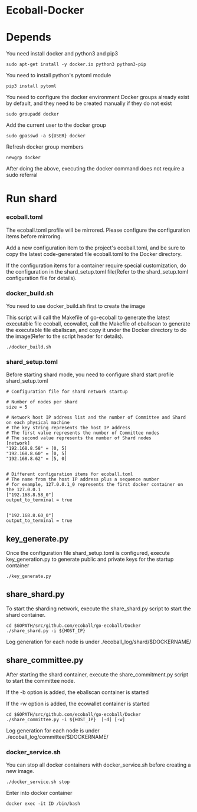 Ecoball-Docker
========

# Depends

You need install docker and python3 and pip3
```
sudo apt-get install -y docker.io python3 python3-pip
```

You need to install python's pytoml module
```
pip3 install pytoml
```

You need to configure the docker environment
Docker groups already exist by default, and they need to be created manually if they do not exist
```
sudo groupadd docker
```

Add the current user to the docker group
```
sudo gpasswd -a ${USER} docker
```

Refresh docker group members
```
newgrp docker
```
After doing the above, executing the docker command does not require a sudo referral
# Run shard

### ecoball.toml
The ecoball.toml profile will be mirrored. Please configure the configuration items before mirroring.

Add a new configuration item to the project's ecoball.toml, and be sure to copy the latest code-generated file ecoball.toml to the Docker directory.

If the configuration items for a container require special customization, do the configuration in the shard_setup.toml file(Refer to the shard_setup.toml configuration file for details).

### docker_build.sh
You need to use docker_build.sh first to create the image

This script will call the Makefile of go-ecoball to generate the latest executable file ecoball, ecowallet, call the Makefile of eballscan to generate the executable file eballscan, and copy it under the Docker directory to do the image(Refer to the script header for details).

```
./docker_build.sh
```

### shard_setup.toml
Before starting shard mode, you need to configure shard start profile shard_setup.toml
```
# Configuration file for shard network startup

# Number of nodes per shard
size = 5

# Network host IP address list and the number of Committee and Shard on each physical machine
# The key string represents the host IP address 
# The first value represents the number of Committee nodes
# The second value represents the number of Shard nodes
[network]
"192.168.8.58" = [0, 5]
"192.168.8.60" = [0, 5]
"192.168.8.62" = [5, 0]


# Different configuration items for ecoball.toml
# The name from the host IP address plus a sequence number
# for example, 127.0.0.1_0 represents the first docker container on the 127.0.0.1
["192.168.8.58_0"]
output_to_terminal = true


["192.168.8.60_0"]
output_to_terminal = true
```
## key_generate.py
Once the configuration file shard_setup.toml is configured, execute key_generation.py to generate public and private keys for the startup container
```
./key_generate.py
```

## share_shard.py 
To start the sharding network, execute the share_shard.py script to start the shard container.

```
cd $GOPATH/src/github.com/ecoball/go-ecoball/Docker
./share_shard.py -i ${HOST_IP}
```
Log generation for each node is under ./ecoball_log/shard/$DOCKERNAME/ 

## share_committee.py

After starting the shard container, execute the share_commitment.py script to start the committee node.

If the -b option is added, the eballscan container is started

If the -w option is added, the ecowallet container is started
```
cd $GOPATH/src/github.com/ecoball/go-ecoball/Docker
./share_committee.py -i ${HOST_IP}  [-d] [-w]
```
Log generation for each node is under ./ecoball_log/committee/$DOCKERNAME/ 

### docker_service.sh
You can stop all docker containers with docker_service.sh before creating a new image.
```
./docker_service.sh stop
```

Enter into docker container
```
docker exec -it ID /bin/bash
```